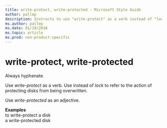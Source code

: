 ```yaml
---
title: write-protect, write-protected - Microsoft Style Guide
author: pallep
description: Instructs to use "write-protect" as a verb instead of "lock" to refer to the action of protecting disks from being overwritten, use "write-protected" as an adjective, and to always hyphenate both.
ms.author: pallep
ms.date: 01/19/2018
ms.topic: article
ms.prod: non-product-specific
---
```


# write-protect, write-protected

Always hyphenate. 

Use *write-protect* as a verb. Use instead of *lock* to refer to the action of protecting disks from being overwritten. 

Use *write-protected* as an adjective.

**Examples**  
to write-protect a disk  
a write-protected disk 
